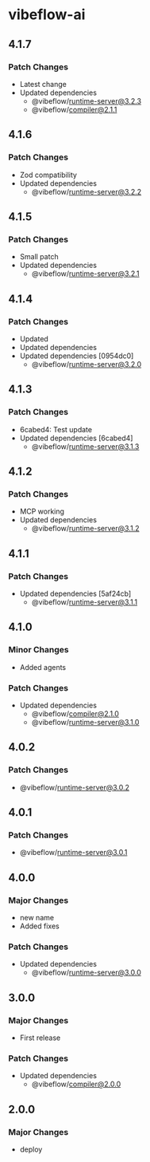# vibeflow-ai

## 4.1.7

### Patch Changes

- Latest change
- Updated dependencies
  - @vibeflow/runtime-server@3.2.3
  - @vibeflow/compiler@2.1.1

## 4.1.6

### Patch Changes

- Zod compatibility
- Updated dependencies
  - @vibeflow/runtime-server@3.2.2

## 4.1.5

### Patch Changes

- Small patch
- Updated dependencies
  - @vibeflow/runtime-server@3.2.1

## 4.1.4

### Patch Changes

- Updated
- Updated dependencies
- Updated dependencies [0954dc0]
  - @vibeflow/runtime-server@3.2.0

## 4.1.3

### Patch Changes

- 6cabed4: Test update
- Updated dependencies [6cabed4]
  - @vibeflow/runtime-server@3.1.3

## 4.1.2

### Patch Changes

- MCP working
- Updated dependencies
  - @vibeflow/runtime-server@3.1.2

## 4.1.1

### Patch Changes

- Updated dependencies [5af24cb]
  - @vibeflow/runtime-server@3.1.1

## 4.1.0

### Minor Changes

- Added agents

### Patch Changes

- Updated dependencies
  - @vibeflow/compiler@2.1.0
  - @vibeflow/runtime-server@3.1.0

## 4.0.2

### Patch Changes

- @vibeflow/runtime-server@3.0.2

## 4.0.1

### Patch Changes

- @vibeflow/runtime-server@3.0.1

## 4.0.0

### Major Changes

- new name
- Added fixes

### Patch Changes

- Updated dependencies
  - @vibeflow/runtime-server@3.0.0

## 3.0.0

### Major Changes

- First release

### Patch Changes

- Updated dependencies
  - @vibeflow/compiler@2.0.0

## 2.0.0

### Major Changes

- deploy
